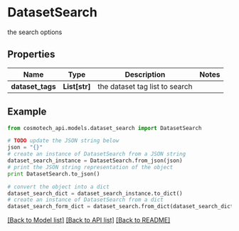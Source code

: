 # DatasetSearch

the search options

## Properties

Name | Type | Description | Notes
------------ | ------------- | ------------- | -------------
**dataset_tags** | **List[str]** | the dataset tag list to search | 

## Example

```python
from cosmotech_api.models.dataset_search import DatasetSearch

# TODO update the JSON string below
json = "{}"
# create an instance of DatasetSearch from a JSON string
dataset_search_instance = DatasetSearch.from_json(json)
# print the JSON string representation of the object
print DatasetSearch.to_json()

# convert the object into a dict
dataset_search_dict = dataset_search_instance.to_dict()
# create an instance of DatasetSearch from a dict
dataset_search_form_dict = dataset_search.from_dict(dataset_search_dict)
```
[[Back to Model list]](../README.md#documentation-for-models) [[Back to API list]](../README.md#documentation-for-api-endpoints) [[Back to README]](../README.md)


